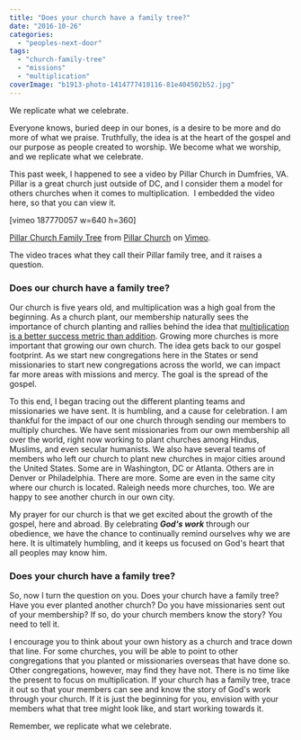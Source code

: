 ```yaml
---
title: "Does your church have a family tree?"
date: "2016-10-26"
categories: 
  - "peoples-next-door"
tags: 
  - "church-family-tree"
  - "missions"
  - "multiplication"
coverImage: "b1913-photo-1414777410116-81e404502b52.jpg"
---
```


We replicate what we celebrate.

Everyone knows, buried deep in our bones, is a desire to be more and do more of what we praise. Truthfully, the idea is at the heart of the gospel and our purpose as people created to worship. We become what we worship, and we replicate what we celebrate.

This past week, I happened to see a video by Pillar Church in Dumfries, VA. Pillar is a great church just outside of DC, and I consider them a model for others churches when it comes to multiplication.  I embedded the video here, so that you can view it.

\[vimeo 187770057 w=640 h=360\]

[Pillar Church Family Tree](https://vimeo.com/187770057) from [Pillar Church](https://vimeo.com/pillar) on [Vimeo](https://vimeo.com).

The video traces what they call their Pillar family tree, and it raises a question.

### **Does our church have a family tree?**

Our church is five years old, and multiplication was a high goal from the beginning. As a church plant, our membership naturally sees the importance of church planting and rallies behind the idea that [multiplication is a better success metric than addition](http://blog.keelancook.com/2015/10/a-multiplication-mindset-the-ministry-paradigm-your-church-may-be-missing.html). Growing more churches is more important that growing our own church. The idea gets back to our gospel footprint. As we start new congregations here in the States or send missionaries to start new congregations across the world, we can impact far more areas with missions and mercy. The goal is the spread of the gospel.

To this end, I began tracing out the different planting teams and missionaries we have sent. It is humbling, and a cause for celebration. I am thankful for the impact of our one church through sending our members to multiply churches. We have sent missionaries from our own membership all over the world, right now working to plant churches among Hindus, Muslims, and even secular humanists. We also have several teams of members who left our church to plant new churches in major cities around the United States. Some are in Washington, DC or Atlanta. Others are in Denver or Philadelphia. There are more. Some are even in the same city where our church is located. Raleigh needs more churches, too. We are happy to see another church in our own city.

My prayer for our church is that we get excited about the growth of the gospel, here and abroad. By celebrating **_God's work_** through our obedience, we have the chance to continually remind ourselves why we are here. It is ultimately humbling, and it keeps us focused on God's heart that all peoples may know him.

### **Does your church have a family tree?**

So, now I turn the question on you. Does your church have a family tree? Have you ever planted another church? Do you have missionaries sent out of your membership? If so, do your church members know the story? You need to tell it.

I encourage you to think about your own history as a church and trace down that line. For some churches, you will be able to point to other congregations that you planted or missionaries overseas that have done so. Other congregations, however, may find they have not. There is no time like the present to focus on multiplication. If your church has a family tree, trace it out so that your members can see and know the story of God's work through your church. If it is just the beginning for you, envision with your members what that tree might look like, and start working towards it.

Remember, we replicate what we celebrate.
